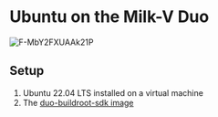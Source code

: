# Ubuntu on the Milk-V Duo
![F-MbY2FXUAAk21P](https://github.com/bassusteur/milkv-duo-ubuntu/assets/42449683/3dcdbd84-12a6-4c86-969c-92a2e9e92496)

## Setup 
1. Ubuntu 22.04 LTS installed on a virtual machine
2. The [duo-buildroot-sdk image](https://github.com/milkv-duo/duo-buildroot-sdk/releases/tag/Duo-V1.0.5)

## 
